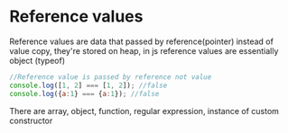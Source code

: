 # Reference values

Reference values are data that passed by reference(pointer) instead of value copy, they're stored on heap, in js reference values are essentially object (typeof)

```js
//Reference value is passed by reference not value
console.log([1, 2] === [1, 2]); //false
console.log({a:1} === {a:1}); //false
```

There are
array, object, function, regular expression, instance of custom constructor
